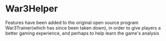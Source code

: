 # War3Helper
Features have been added to the original open source program War3Trainer(which has since been taken down), in order to give players a better gaming experience, and perhaps to help learn the game's analysis
